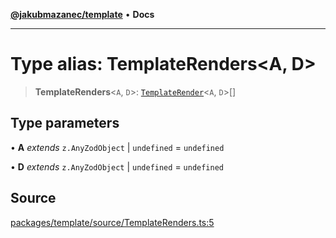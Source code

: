 [**@jakubmazanec/template**](../README.md) • **Docs**

---

# Type alias: TemplateRenders\<A, D\>

> **TemplateRenders**\<`A`, `D`\>: [`TemplateRender`](TemplateRender.md)\<`A`, `D`\>[]

## Type parameters

• **A** _extends_ `z.AnyZodObject` \| `undefined` = `undefined`

• **D** _extends_ `z.AnyZodObject` \| `undefined` = `undefined`

## Source

[packages/template/source/TemplateRenders.ts:5](https://github.com/jakubmazanec/tools/blob/ff982fbbc1a4d22edeaae8b283ad7d8de4b15bd8/packages/template/source/TemplateRenders.ts#L5)
